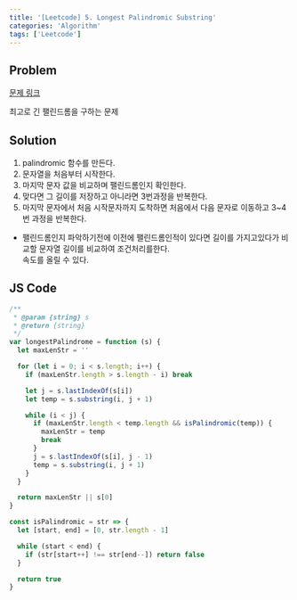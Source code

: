 ```yaml
---
title: '[Leetcode] 5. Longest Palindromic Substring'
categories: 'Algorithm'
tags: ['Leetcode']
---
```


## Problem

[문제 링크](https://leetcode.com/problems/longest-palindromic-substring/)

최고로 긴 팰린드롬을 구하는 문제

## Solution

1. palindromic 함수를 만든다.
2. 문자열을 처음부터 시작한다.
3. 마지막 문자 값을 비교하며 팰린드롬인지 확인한다.
4. 맞다면 그 길이를 저장하고 아니라면 3번과정을 반복한다.
5. 마지막 문자에서 처음 시작문자까지 도착하면 처음에서 다음 문자로 이동하고 3~4번 과정을 반복한다.

- 팰린드롬인지 파악하기전에 이전에 팰린드롬인적이 있다면 길이를 가지고있다가 비교할 문자열 길이를 비교하여 조건처리를한다. <br/> 속도를 올릴 수 있다.

## JS Code

```js
/**
 * @param {string} s
 * @return {string}
 */
var longestPalindrome = function (s) {
  let maxLenStr = ''

  for (let i = 0; i < s.length; i++) {
    if (maxLenStr.length > s.length - i) break

    let j = s.lastIndexOf(s[i])
    let temp = s.substring(i, j + 1)

    while (i < j) {
      if (maxLenStr.length < temp.length && isPalindromic(temp)) {
        maxLenStr = temp
        break
      }
      j = s.lastIndexOf(s[i], j - 1)
      temp = s.substring(i, j + 1)
    }
  }

  return maxLenStr || s[0]
}

const isPalindromic = str => {
  let [start, end] = [0, str.length - 1]

  while (start < end) {
    if (str[start++] !== str[end--]) return false
  }

  return true
}
```
